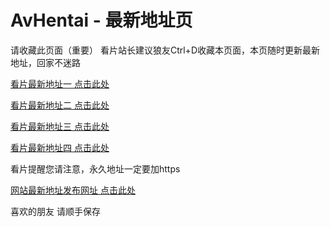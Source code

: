 <h1>AvHentai - 最新地址页</h1>
<p dir="auto">请收藏此页面（重要）
看片站长建议狼友Ctrl+D收藏本页面，本页随时更新最新地址，回家不迷路</p>
<p dir="auto"><a href="https://www.firsthentai.com/" rel="nofollow">看片最新地址一 点击此处</a></p>
<p dir="auto"><a href="https://www.avhentai.xyz/" rel="nofollow">看片最新地址二 点击此处</a></p>
<p dir="auto"><a href="https://www.diyihentai.xyz/" rel="nofollow">看片最新地址三 点击此处</a></p>
<p dir="auto"><a href="https://www.firstav.xyz/" rel="nofollow">看片最新地址四 点击此处</a></p>
<p dir="auto">看片提醒您请注意，永久地址一定要加https</p>
<p dir="auto"><a href="https://www.firsthentai.site/" rel="nofollow">网站最新地址发布网址 点击此处</a></p>
<p dir="auto">喜欢的朋友 请顺手保存</p>
